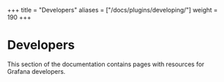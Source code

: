 +++
title = "Developers"
aliases = ["/docs/plugins/developing/"]
weight = 190
+++

# Developers

This section of the documentation contains pages with resources for Grafana developers.